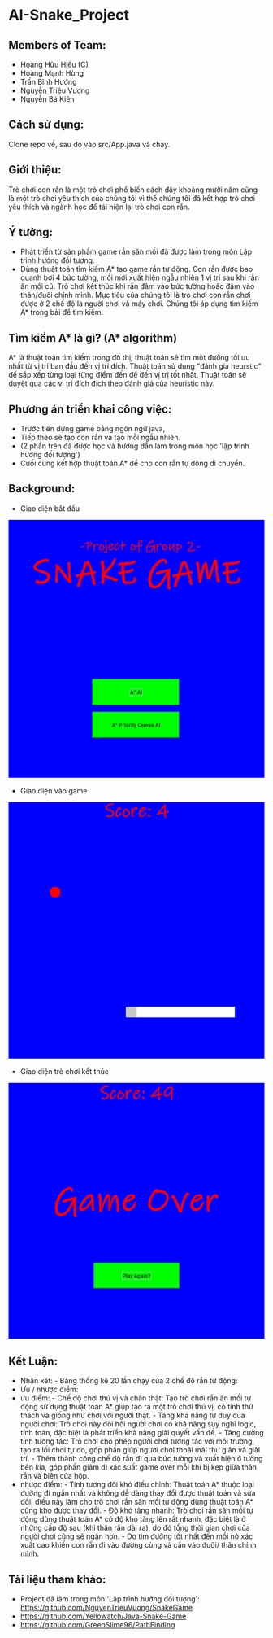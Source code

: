 # AI-Snake_Project
## Members of Team:
  + Hoàng Hữu Hiếu (C) 
  + Hoàng Mạnh Hùng
  + Trần Bỉnh Hướng
  + Nguyễn Triệu Vương
  + Nguyễn Bá Kiên
## Cách sử dụng:
Clone repo về, sau đó vào src/App.java và chạy.
## Giới thiệu:
Trò chơi con rắn là một trò chơi phổ biến cách đây khoảng mười năm cũng là một trò chơi yêu thích của chúng tôi vì thế chúng tôi đã kết hợp trò chơi yêu thích và ngành học để tái hiện lại trò chơi con rắn.

## Ý tưởng: 
- Phát triển từ sản phẩm game rắn săn mồi đã được làm trong môn Lập trình hướng đối tượng.
- Dùng thuật toán tìm kiếm A* tạo game rắn tự động. Con rắn được bao quanh bởi 4 bức tường, mồi mới xuất hiện ngẫu nhiên 1 vị trí sau khi rắn ăn mồi cũ. Trò chơi kết thúc khi rắn đâm vào bức tường hoặc đâm vào thân/đuôi chính mình. Mục tiêu của chúng tôi là trò chơi con rắn chơi được ở 2 chế độ là người chơi và máy chơi. Chúng tôi áp dụng tìm kiếm A* trong bài để tìm kiếm.

## Tìm kiếm A* là gì? (A* algorithm)
A* là thuật toán tìm kiếm trong đồ thị, thuật toán sẽ tìm một đường tối ưu nhất từ vị trí ban đầu đến vị trí đích. Thuật toán sử dụng "đánh giá heurstic" để sắp xếp từng loại từng điểm đến để đến vị trị tốt nhất. Thuật toán sẽ duyệt qua các vị trí đích đích theo đánh giá của heuristic này.

## Phương án triển khai công việc:
  + Trước tiên dựng game bằng ngôn ngữ java, 
  + Tiếp theo sẽ tạo con rắn và tạo mỗi ngẫu nhiên. 
  + (2 phần trên đã được học và hướng dẫn làm trong môn học 'lập trình hướng đối tượng')
  + Cuối cùng kết hợp thuật toán A* để cho con rắn tự động di chuyển.
  




## Background:
  + Giao diện bắt đầu
  
![Giao diện bắt đầu](images/background_start.png)
  + Giao diện vào game
  
![Giao diện vào game](images/background_playgame.png)
  + Giao diện trò chơi kết thúc
  
![Giao diện trò chơi kết thúc](images/background_gameover.png)


## Kết Luận: 
  + Nhận xét: - Bảng thống kê 20 lần chạy của 2 chế độ rắn tự động:
 + Ưu / nhược điểm:
  + ưu điểm: - Chế độ chơi thú vị và chân thật: Tạo trò chơi rắn ăn mồi tự động sử dụng thuật toán A* giúp tạo ra một trò chơi thú vị, có tính thử thách và giống như                  chơi với người thật.
             - Tăng khả năng tư duy của người chơi: Trò chơi này đòi hỏi người chơi có khả năng suy nghĩ logic, tính toán, đặc biệt là phát triển khả năng giải quyết                  vấn đề.
             - Tăng cường tính tương tác: Trò chơi cho phép người chơi tương tác với môi trường, tạo ra lối chơi tự do, góp phần giúp người chơi thoải mái thư giãn và                giải trí.
             - Thêm thành công chế độ rắn đi qua bức tường và xuất hiện ở tường bên kia, góp phần giảm đi xác suất game over mỗi khi bị kẹp giữa thân rắn và biên của hộp.
  + nhược điểm: - Tính tương đối khó điều chỉnh: Thuật toán A* thuộc loại đường đi ngắn nhất và không dễ dàng thay đổi được thuật toán và sửa đổi, điều này làm cho trò chơi rắn săn mồi tự động dùng thuật toán A* cũng khó được thay đổi. - Độ khó tăng nhanh: Trò chơi rắn săn mồi tự động dùng thuật toán A* có độ khó tăng lên rất nhanh, đặc biệt là ở những cấp độ sau (khi thân rắn dài ra), do đó tổng thời gian chơi của người chơi cũng sẽ ngắn hơn.
                - Do tìm đường tốt nhất đến mồi nó xác xuất cao khiến con rắn đi vào đường cùng và cắn vào đuôi/ thân chính mình.
## Tài liệu tham khảo:
  + Project đã làm trong môn 'Lập trình hướng đối tượng': https://github.com/NguyenTrieuVuong/SnakeGame
  + https://github.com/Yellowatch/Java-Snake-Game
  + https://github.com/GreenSlime96/PathFinding
